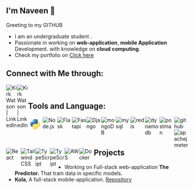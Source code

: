 ## I'm Naveen 👋

Greeting to my GITHUB

* I am an undergraduate student .
* Passionate in working on **web-application**, **mobile Application** Development. with knowledge on **cloud computing**.
*  Check my portfolio on [Click here](https://naveenravi.onrender.com/) 


## Connect with Me through:

[<img align="left" alt="Kirk Watson | LinkedIn" width="30px" src="https://cdn-icons-png.flaticon.com/512/174/174857.png" />][linkedin]
[<img align="left" alt="Kirk Watson | LinkedIn" width="30px" src="https://img.freepik.com/premium-vector/purple-gradiend-social-media-logo_197792-1883.jpg" />][instagram]


[linkedin]: https://www.linkedin.com/in/naveen-ravi-chandran-258234220/
[instagram]: https://www.instagram.com/_naveen_.tn_15/
<br>

## Tools and Language:


<img align="left" alt="Python" width="40px" src="https://raw.githubusercontent.com/github/explore/80688e429a7d4ef2fca1e82350fe8e3517d3494d/topics/python/python.png" />
<img align="left" alt="Node.js" width="40px" src="https://raw.githubusercontent.com/danielcranney/readme-generator/main/public/icons/skills/nodejs-colored.svg" />
<img align="left" alt="Flask" width="40px" src="https://raw.githubusercontent.com/danielcranney/readme-generator/main/public/icons/skills/flask-colored.svg" />
<img align="left" alt="Fastapi" width="40px" src="https://cdn.worldvectorlogo.com/logos/fastapi.svg" />
<img align="left" alt="Django" width="40px" src="https://avatars.githubusercontent.com/u/27804?s=280&v=4" />
<img align="left" alt="mongoDB" width="40px" src="https://raw.githubusercontent.com/danielcranney/readme-generator/main/public/icons/skills/mongodb-colored.svg"/>
<img align="left" alt="mysql" width="40px" src="https://raw.githubusercontent.com/danielcranney/readme-generator/main/public/icons/skills/mysql-colored.svg"/>
<img align="left" alt="redis" width="40px" src="https://encrypted-tbn0.gstatic.com/images?q=tbn:ANd9GcTNxNWo4G1zKErjVYtK94Tt71RKaoItdTwxPDdrjMb7XQ&s"/>
<img align="left" alt="dynamodb" width="40px" src="https://encrypted-tbn0.gstatic.com/images?q=tbn:ANd9GcTSALqMiLoALcPj9eXBll-inQYY6fcC5ZvU7w&usqp=CAU"/>
<img align="left" alt="postman" width="40px" src="https://cdn.worldvectorlogo.com/logos/postman.svg"/>
<img align="left" alt="github" width="40px"src="https://raw.githubusercontent.com/danielcranney/readme-generator/main/public/icons/skills/git-colored.svg"/>
<img align="left" alt="apachejmeter" width="40px" src="https://encrypted-tbn0.gstatic.com/images?q=tbn:ANd9GcSO6Zg_ZL3eaSIMCEXcrkGdYSDzkQOwHK6g_aaemlLajA&s"/>
<img align="left" alt="React" width="40px" src="https://raw.githubusercontent.com/danielcranney/readme-generator/main/public/icons/skills/react-colored.svg" />
<img align="left" alt="TailwindCSS" width="40px" src="https://raw.githubusercontent.com/danielcranney/readme-generator/main/public/icons/skills/tailwindcss-colored.svg" />
<img align="left" alt="TypeScript" width="40px" src="https://raw.githubusercontent.com/danielcranney/readme-generator/main/public/icons/skills/typescript-colored.svg" />
<img align="left" alt="TypeScript" width="40px" src="https://raw.githubusercontent.com/danielcranney/readme-generator/main/public/icons/skills/figma-colored.svg"/>
<img align="left" alt="AWS" width="40px" src="https://avatars.githubusercontent.com/u/2232217" />
<img align="left" alt="Docker" width="40px" src="https://w7.pngwing.com/pngs/219/411/png-transparent-docker-logo-kubernetes-microservices-cloud-computing-dockers-logo-text-logo-cloud-computing-thumbnail.png" />
<br/>
<br/>
<br/>
<div>

## Projects

* Working on Full-stack web-application **The Predictor.** That train data in specific models.
* **Kola**, A full-stack mobile-application. [Repository](https://github.com/naveen-ravi2810/transporter)  
</div>
